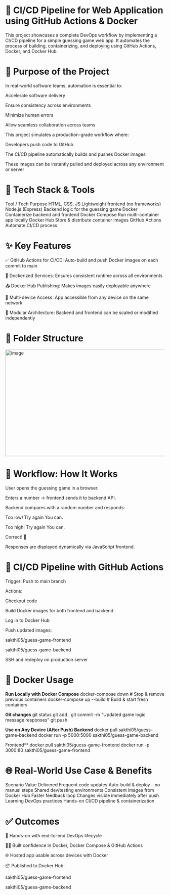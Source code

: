 # 🚀 CI/CD Pipeline for Web Application using GitHub Actions & Docker
This project showcases a complete DevOps workflow by implementing a CI/CD pipeline for a simple guessing game web app. It automates the process of building, containerizing, and deploying using GitHub Actions, Docker, and Docker Hub.

# 🎯 Purpose of the Project
In real-world software teams, automation is essential to:

Accelerate software delivery

Ensure consistency across environments

Minimize human errors

Allow seamless collaboration across teams

This project simulates a production-grade workflow where:

Developers push code to GitHub

The CI/CD pipeline automatically builds and pushes Docker images

These images can be instantly pulled and deployed across any environment or server

# 🧰 Tech Stack & Tools
Tool / Tech	Purpose
HTML, CSS, JS	Lightweight frontend (no frameworks)
Node.js (Express)	Backend logic for the guessing game
Docker	Containerize backend and frontend
Docker Compose	Run multi-container app locally
Docker Hub	Store & distribute container images
GitHub Actions	Automate CI/CD process

# ✨ Key Features
✅ GitHub Actions for CI/CD: Auto-build and push Docker images on each commit to main

🐳 Dockerized Services: Ensures consistent runtime across all environments

📤 Docker Hub Publishing: Makes images easily deployable anywhere

🔄 Multi-device Access: App accessible from any device on the same network

🔧 Modular Architecture: Backend and frontend can be scaled or modified independently

# 📂 Folder Structure
<img width="678" height="337" alt="image" src="https://github.com/user-attachments/assets/c7c9cab1-12fb-4b34-9063-c01844d96db0" />

# 🚀 Workflow: How It Works
User opens the guessing game in a browser.

Enters a number → frontend sends it to backend API.

Backend compares with a random number and responds:

Too low! Try again You can.

Too high! Try again You can.

Correct! 🎉

Responses are displayed dynamically via JavaScript frontend.

# 🧪 CI/CD Pipeline with GitHub Actions
Trigger: Push to main branch

Actions:

Checkout code

Build Docker images for both frontend and backend

Log in to Docker Hub

Push updated images:

sakthi05/guess-game-frontend

sakthi05/guess-game-backend

SSH and redeploy on production server

# 🐳 Docker Usage
**Run Locally with Docker Compose**
docker-compose down         # Stop & remove previous containers
docker-compose up --build   # Build & start fresh containers

**Git changes**
git status
git add .
git commit -m "Updated game logic message responses"
git push

**Use on Any Device (After Push)**
**Backend**
docker pull sakthi05/guess-game-backend
docker run -p 5000:5000 sakthi05/guess-game-backend

Frontend**
docker pull sakthi05/guess-game-frontend
docker run -p 3000:80 sakthi05/guess-game-frontend

# 🌐 Real-World Use Case & Benefits
Scenario	Value Delivered
Frequent code updates	Auto-build & deploy – no manual steps
Shared dev/testing environments	Consistent images from Docker Hub
Faster feedback loop	Changes visible immediately after push
Learning DevOps practices	Hands-on CI/CD pipeline & containerization

# ✅ Outcomes
🚀 Hands-on with end-to-end DevOps lifecycle

👨‍💻 Built confidence in Docker, Docker Compose & GitHub Actions

🌐 Hosted app usable across devices with Docker

📦 Published to Docker Hub:

sakthi05/guess-game-frontend

sakthi05/guess-game-backend
